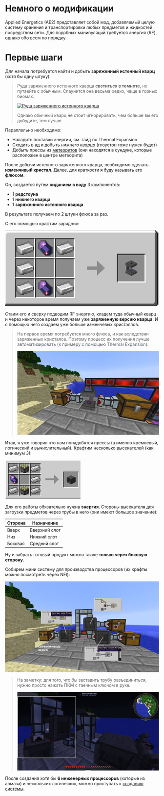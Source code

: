 # Немного о модификации

Applied Energetics (AE2) представляет собой мод, добавляемый целую систему хранения и транспортировки любых предметов и жидкостей посредством сети.
Для подобных манипуляций требуется энергия (RF), однако обо всем по порядку.

# Первые шаги

Для начала потребуется найти и добыть **заряженный истенный кварц** (хотя бы одну штуку).

> Руда заряженного истенного кварца **светиться в темноте**, не путаейте с обычным.
> Спаунится она весьма редко, чаще в горных биомах.
>
> [![Руда заряженного истенного кварца](https://gamepedia.cursecdn.com/minecraft_ru_gamepedia/6/60/%D0%97%D0%B0%D1%80%D1%8F%D0%B6%D0%B5%D0%BD%D0%BD%D0%B0%D1%8F_%D1%80%D1%83%D0%B4%D0%B0_%D0%B8%D1%81%D1%82%D0%B8%D0%BD%D0%BD%D0%BE%D0%B3%D0%BE_%D0%BA%D0%B2%D0%B0%D1%80%D1%86%D0%B0_%28Applied_Energistics_2%29.png)](https://minecraft-ru.gamepedia.com/Applied_Energistics_2/Заряженная_руда_истинного_кварца)
>
> Однако обычный кварц не стоит игнорировать, чем больше вы его добудите, тем лучше.

Параллельно необходимо:
 - Наладить поставки энергии, см. гайд по Thermal Expansion.
 - Сходить в ад и добыть *нижнего кварца* (глоустон тоже нужен будет)
 - Добыть прессы из [метеоритов](https://minecraft-ru.gamepedia.com/Applied_Energistics_2/Метеорит) (они находятся в сундуке, которые расположен в центре метеорита)

После добычи истенного заряженного кварца, необходимо сделать **изменчивый кристал**. Далее, для краткости я буду называть его **флюсом**.

Он, создается путем **киданием в воду** 3 компонентов:
 - 1 **редстоуна**
 - 1 **нижнего кварца**
 - 1 **заряженного истенного кварца**
 
 В результате получаем по 2 штуки флюса за раз.

С его помощью крафтим зарядник:

![Крафт зарядника из AE2](/ae2/assets/charger-craft.jpg)

Стаим его и сверху подводим RF энергию, кладем туда обычный кварц и через некоторое время получаем уже **заряженную версию кварца**. И с помощью него создаем уже больше изменчевых кристаллов.

> На первое время потребуется много флюса, и как вследствии заряженных кристалов. Поэтому процесс их получения лучше автоматизировать (к примеру с помощью Thermal Expansion):
>
> ![Пример автоматизации зарядника](/ae2/assets/charger-automation-demo.jpg)

Итак, я уже говорил что нам понадобятся прессы (а именно кремневый, логический и вычислительный).
Крафтим несколько высекателей (как минимум 3):

![Крафт высекателя из AE2](/ae2/assets/inscriber-craft.jpg)

Для его работы обязательно нужна **энергия**.
Стороны высекателя для загрузки предметов через трубы в него (они имеют большое значение):

|Сторона|Назначение|
|---|---|
|Вверх|Вверхний слот|
|Низ|Нижний слот|
|Боковая|Средний слот|

Ну и забрать готовый продукт можно также **только через боковую сторону**.

Собирем мини систему для производства процессоров (их крафты можно посмотреть через NEI):

![Авто-создание процессоров из AE2](/ae2/assets/basic-inscriber-automation.jpg)

> На заметку: для того, что бы заставить трубу разъединиться, нужно просто нажать ПКМ с гаечным ключом в руке.
> 
> ![Wrench in action](/ae2/assets/wrench-demo.jpg)

После создания хотя бы **6 инженерных процессоров** (которые из алмаза) и нескольких логических, можно приступать к [созданию системы](./2.MD).
